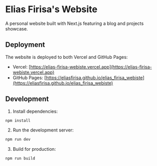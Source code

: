 # Elias Firisa's Website

A personal website built with Next.js featuring a blog and projects showcase.

## Deployment

The website is deployed to both Vercel and GitHub Pages:

- Vercel: [https://elias-firisa-webiste.vercel.app](https://elias-firisa-webiste.vercel.app)
- GitHub Pages: [https://eliasfirisa.github.io/elias_firisa_webiste](https://eliasfirisa.github.io/elias_firisa_webiste)

## Development

1. Install dependencies:
```bash
npm install
```

2. Run the development server:
```bash
npm run dev
```

3. Build for production:
```bash
npm run build
```
